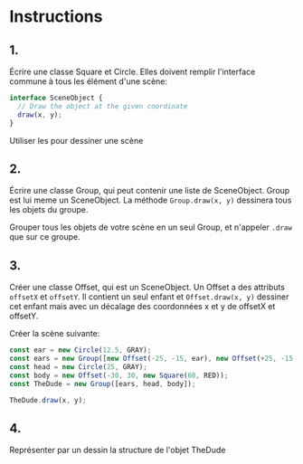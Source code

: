 # Instructions

## 1.

Écrire une classe Square et Circle. Elles doivent remplir l'interface commune à tous les élément d'une scène:

```ts
interface SceneObject {
  // Draw the object at the given coordinate
  draw(x, y);
}
```

Utiliser les pour dessiner une scène

## 2.

Écrire une classe Group, qui peut contenir une liste de SceneObject. Group est lui meme un SceneObject. La méthode `Group.draw(x, y)` dessinera tous les objets du groupe.

Grouper tous les objets de votre scène en un seul Group, et n'appeler `.draw` que sur ce groupe.

## 3.

Créer une classe Offset, qui est un SceneObject. Un Offset a des attributs `offsetX` et `offsetY`. Il contient un seul enfant et `Offset.draw(x, y)` dessiner cet enfant mais avec un décalage des coordonnées x et y de offsetX et offsetY.

Créer la scène suivante:

```js
const ear = new Circle(12.5, GRAY);
const ears = new Group([new Offset(-25, -15, ear), new Offset(+25, -15, ear)]);
const head = new Circle(25, GRAY);
const body = new Offset(-30, 30, new Square(60, RED));
const TheDude = new Group([ears, head, body]);

TheDude.draw(x, y);
```

## 4.

Représenter par un dessin la structure de l'objet TheDude
